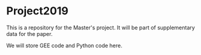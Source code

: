 # Project2019
This is a repository for the Master's project. It will be part of supplementary data for the paper. 

We will store GEE code and Python code here.
